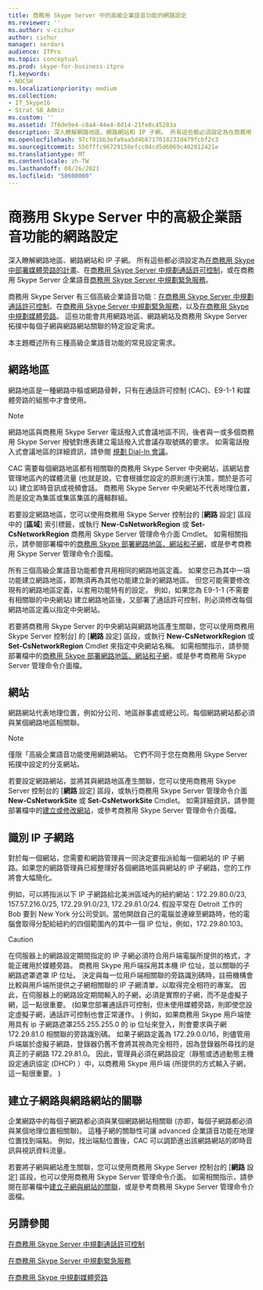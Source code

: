 ```yaml
---
title: 商務用 Skype Server 中的高級企業語音功能的網路設定
ms.reviewer: ''
ms.author: v-cichur
author: cichur
manager: serdars
audience: ITPro
ms.topic: conceptual
ms.prod: skype-for-business-itpro
f1.keywords:
- NOCSH
ms.localizationpriority: medium
ms.collection:
- IT_Skype16
- Strat_SB_Admin
ms.custom: ''
ms.assetid: 7f6de9e4-c8a4-44e4-8d14-21fe8c45283a
description: 深入瞭解網路地區、網路網站和 IP 子網。 所有這些都必須設定為在商務用 Skype 中部署媒體旁路的計畫、在商務用 Skype Server) 中規劃通話許可控制，或在商務用 Skype Server 企業語音的商務用 Skype Server 中規劃緊急服務。
ms.openlocfilehash: 97cf81bb3efa9aa5d4b8717018232d479fcbf2c3
ms.sourcegitcommit: 556fffc96729150efcc04cd5d6069c402012421e
ms.translationtype: MT
ms.contentlocale: zh-TW
ms.lasthandoff: 08/26/2021
ms.locfileid: "58608000"
---
```

# <a name="network-settings-for-the-advanced-enterprise-voice-features-in-skype-for-business-server"></a>商務用 Skype Server 中的高級企業語音功能的網路設定

深入瞭解網路地區、網路網站和 IP 子網。 所有這些都必須設定為[在商務用 Skype 中部署媒體旁路的計畫](media-bypass.md)、在[商務用 Skype Server 中規劃通話許可控制](call-admission-control.md)，或在商務用 Skype Server 企業語音[商務用 Skype Server 中規劃緊急服務](emergency-services.md)。

商務用 Skype Server 有三個高級企業語音功能：[在商務用 Skype Server 中規劃通話許可控制](call-admission-control.md)、在[商務用 Skype Server 中規劃緊急服務](emergency-services.md)，以及[在商務用 Skype 中規劃媒體旁路](media-bypass.md)。 這些功能會共用網路地區、網路網站及商務用 Skype Server 拓撲中每個子網與網路網站關聯的特定設定需求。

本主題概述所有三種高級企業語音功能的常見設定需求。

## <a name="network-regions"></a>網路地區

網路地區是一種網路中樞或網路骨幹，只有在通話許可控制 (CAC)、E9-1-1 和媒體旁路的組態中才會使用。

> [!NOTE]
> 網路地區與商務用 Skype Server 電話撥入式會議地區不同，後者與一或多個商務用 Skype Server 撥號對應表建立電話撥入式會議存取號碼的要求。 如需電話撥入式會議地區的詳細資訊，請參閱 [規劃 Dial-In 會議](/previous-versions/office/lync-server-2013/lync-server-2013-dial-in-conferencing-requirements)。

CAC 需要每個網路地區都有相關聯的商務用 Skype Server 中央網站，該網站會管理地區內的媒體流量 (也就是說，它會根據您設定的原則進行決策，關於是否可以) 建立即時音訊或視頻會話。 商務用 Skype Server 中央網站不代表地理位置，而是設定為集區或集區集區的邏輯群組。

若要設定網路地區，您可以使用商務用 Skype Server 控制台的 [**網路** 設定] 區段中的 [**區域**] 索引標籤，或執行 **New-CsNetworkRegion** 或 **Set-CsNetworkRegion** 商務用 Skype Server 管理命令介面 Cmdlet。 如需相關指示，請參閱部署檔中的[商務用 Skype 部署網路地區、網站和子網](../../deploy/deploy-enterprise-voice/deploy-network.md)，或是參考商務用 Skype Server 管理命令介面檔。

所有三個高級企業語音功能都會共用相同的網路地區定義。 如果您已為其中一項功能建立網路地區，即無須再為其他功能建立新的網路地區。 但您可能需要修改現有的網路地區定義，以套用功能特有的設定。 例如，如果您為 E9-1-1 (不需要有相關聯的中央網站) 建立網路地區後，又部署了通話許可控制，則必須修改每個網路地區定義以指定中央網站。

若要將商務用 Skype Server 的中央網站與網路地區產生關聯，您可以使用商務用 Skype Server 控制台] 的 [**網路** 設定] 區段，或執行 **New-CsNetworkRegion** 或 **Set-CsNetworkRegion** Cmdlet 來指定中央網站名稱。 如需相關指示，請參閱部署檔中的[商務用 Skype 部署網路地區、網站和子網](../../deploy/deploy-enterprise-voice/deploy-network.md)，或是參考商務用 Skype Server 管理命令介面檔。

## <a name="network-sites"></a>網站

網路網站代表地理位置，例如分公司、地區辦事處或總公司。每個網路網站都必須與某個網路地區相關聯。

> [!NOTE]
> 僅限「高級企業語音功能使用網路網站。 它們不同于您在商務用 Skype Server 拓撲中設定的分支網站。

若要設定網路網站，並將其與網路地區產生關聯，您可以使用商務用 Skype Server 控制台的 [**網路** 設定] 區段，或執行商務用 Skype Server 管理命令介面 **New-CsNetworkSite** 或 **Set-CsNetworkSite** Cmdlet。 如需詳細資訊，請參閱部署檔中的[建立或修改網站](/previous-versions/office/lync-server-2013/lync-server-2013-create-or-modify-a-network-site)，或參考商務用 Skype Server 管理命令介面檔。

## <a name="identify-ip-subnets"></a>識別 IP 子網路

對於每一個網站，您需要和網路管理員一同決定要指派給每一個網站的 IP 子網路。如果您的網路管理員已經整理好各個網路地區與網站的 IP 子網路，您的工作將會大幅簡化。

例如，可以將指派以下 IP 子網路給北美洲區域內的紐約網站：172.29.80.0/23, 157.57.216.0/25, 172.29.91.0/23, 172.29.81.0/24. 假設平常在 Detroit 工作的 Bob 要到 New York 分公司受訓。當他開啟自己的電腦並連線至網路時，他的電腦會取得分配給紐約的四個範圍內的其中一個 IP 位址，例如，172.29.80.103。

> [!CAUTION]
> 在伺服器上的網路設定期間指定的 IP 子網必須符合用戶端電腦所提供的格式，才能正確用於媒體旁路。 商務用 Skype 用戶端採用其本機 IP 位址，並以關聯的子網路遮罩遮罩 IP 位址。 決定與每一位用戶端相關聯的旁路識別碼時，註冊機構會比較與用戶端所提供之子網相關聯的 IP 子網清單，以取得完全相符的專案。 因此，在伺服器上的網路設定期間輸入的子網，必須是實際的子網，而不是虛擬子網，這一點很重要。  (如果您部署通話許可控制，但未使用媒體旁路，則即使您設定虛擬子網，通話許可控制也會正常運作。 ) 例如，如果商務用 Skype 用戶端使用具有 ip 子網路遮罩255.255.255.0 的 ip 位址來登入，則會要求與子網172.29.81.0 相關聯的旁路識別碼。 如果子網路定義為 172.29.0.0/16，則儘管用戶端屬於虛擬子網路，登錄器仍舊不會將其視為完全相符，因為登錄器所尋找的是真正的子網路 172.29.81.0。 因此，管理員必須在網路設定（靜態或透過動態主機設定通訊協定 (DHCP) ）中，以商務用 Skype 用戶端 (所提供的方式輸入子網，這一點很重要。 ) 

## <a name="associating-subnets-with-network-sites"></a>建立子網路與網路網站的關聯

企業網路中的每個子網路都必須與某個網路網站相關聯 (亦即，每個子網路都必須與某個地理位置相關聯)。 這種子網的關聯性可讓 advanced 企業語音功能在地理位置找到端點。 例如，找出端點位置後，CAC 可以調節進出該網路網站的即時音訊與視訊資料流量。

若要將子網與網站產生關聯，您可以使用商務用 Skype Server 控制台的 [**網路** 設定] 區段，也可以使用商務用 Skype Server 管理命令介面。 如需相關指示，請參閱在部署檔中[建立子網與網站的關聯](/previous-versions/office/lync-server-2013/lync-server-2013-associate-a-subnet-with-a-network-site)，或是參考商務用 Skype Server 管理命令介面檔。

## <a name="see-also"></a>另請參閱

[在商務用 Skype Server 中規劃通話許可控制](call-admission-control.md)

[在商務用 Skype Server 中規劃緊急服務](emergency-services.md)

[在商務用 Skype 中規劃媒體旁路](media-bypass.md)